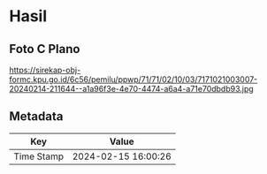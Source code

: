 # Hasil

## Foto C Plano

https://sirekap-obj-formc.kpu.go.id/6c56/pemilu/ppwp/71/71/02/10/03/7171021003007-20240214-211644--a1a96f3e-4e70-4474-a6a4-a71e70dbdb93.jpg


## Metadata

| Key        | Value               |
| ---------- | ------------------- |
| Time Stamp | 2024-02-15 16:00:26 |



